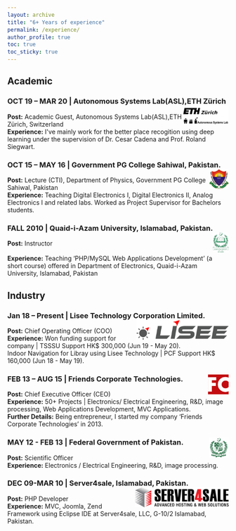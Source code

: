 ```yaml
---
layout: archive
title: "6+ Years of experience"
permalink: /experience/
author_profile: true
toc: true
toc_sticky: true
---
```


## Academic
### OCT 19 – MAR 20 | Autonomous Systems Lab(ASL),ETH Zürich <img src="/assets/images/eth_asl.jpg" style="height: 45px;float: right;" alt="bzu multan Logo"  >

**Post:** Academic Guest, Autonomous Systems Lab(ASL),ETH Zürich, Switzerland
<br>**Experience:** I've mainly work for the better place recogition using deep learning under the supervision of Dr. Cesar Cadena and Prof. Roland Siegwart. 

### OCT 15 – MAY 16 | Government PG College Sahiwal, Pakistan. <img src="/assets/images/gpgs.png" style="height: 45px;float: right;" alt="PG sahiwal Logo"  >
**Post:** Lecture (CTI), Department of Physics, Government PG College Sahiwal, Pakistan
<br>**Experience:** Teaching Digital Electronics I, Digital Electronics II, Analog Electronics I and related labs.
Worked as Project Supervisor for Bachelors students.

### FALL 2010 | Quaid-i-Azam University, Islamabad, Pakistan. <img src="/assets/images/qau.png" style="height: 45px;float: right;" alt="qau Logo"  >
**Post:** Instructor  
<br>**Experience:** Teaching ‘PHP/MySQL Web Applications Development’ (a short course) offered in Department of Electronics, Quaid-i-Azam University, Islamabad, Pakistan


## Industry

### Jan 18 – Present | Lisee Technology Corporation Limited. <img src="/assets/images/lisee.png" style="height: 45px;float: right;" alt="lisee Logo"  >
**Post:** Chief Operating Officer (COO) 
<br>**Experience:** Won funding support for company | TSSSU Support HK$ 300,000 (Jun 19 - May 20).<br> Indoor Navigation for Libray using Lisee Technology | PCF Support HK$ 160,000 (Jun 18 - May 19).

### FEB 13 – AUG 15 | Friends Corporate Technologies. <img src="/assets/images/friends.png" style="height: 45px;float: right;" alt="friends Logo"  >
**Post:** Chief Executive Officer (CEO) 
<br>**Experience:** 50+ Projects | Electronics/ Electrical Engineering, R&D, image processing, Web Applications Development, MVC Applications.
<br>**Further Details:** Being entrepreneur, I started my company ‘Friends Corporate Technologies’ in 2013.

### MAY 12 - FEB 13 | Federal Government of Pakistan.<img src="/assets/images/government_of_pakistan.png" style="height: 45px;float: right;" alt="government_of_pakistan Logo"  >
**Post:** Scientific Officer
<br>**Experience:** Electronics / Electrical Engineering, R&D, image processing.

### DEC 09-MAR 10 | Server4sale, Islamabad, Pakistan.<img src="/assets/images/server4sale.png" style="height: 45px;float: right;" alt="server4sale Logo"  >
**Post:** PHP Developer
<br>**Experience:** MVC, Joomla, Zend Framework using Eclipse IDE at Server4sale, LLC, G-10/2 Islamabad, Pakistan.
